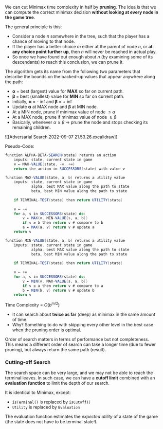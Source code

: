 We can cut Minimax time complexity in half by **pruning**. The idea is that we can compute the correct minimax decision **without looking at every node in the game tree**.

The general principle is this: 
- Consider a node _n_ somewhere in the tree, such that the player has a chance of moving to that node. 
- If the player has a better choice _m_ either at the parent of node _n_, or **at any choice point further up**, then _n_ will never be reached in actual play. 
- So once we have found out enough about _n_ (by examining some of its descendants) to reach this conclusion, we can prune it.

The algorithm gets its name from the following two parameters that describe the bounds on the backed-up values that appear anywhere along the path:
- **α** = best (largest) value for **MAX** so far on current path.  
- **β** = best (smallest) value for **MIN** so far on current path.
- Initially, **α** = - inf and **β** = + inf
- Update **α** at MAX node and **β** at MIN node.
- At a MIN node, prune if minimax value of node $\le \alpha$
- At a MAX node, prune if minimax value of node $\ge \beta$
- Basically, whenever $\alpha \geq \beta$ → prune the node and stops checking its remaining children. 

![[Adversarial Search 2022-09-07 21.53.26.excalidraw]]

Pseudo-Code:
```java
function ALPHA-BETA-SEARCH(state) returns an action 
	inputs: state, current state in game 
	v ← MAX-VALUE(state, -∞, +∞) 
	return the action in SUCCESSORS(state) with value v

function MAX-VALUE(state, a, b) returns a utility value 
	inputs: state, current state in game 
			alpha, best MAX value along the path to state
			beta, best MIN value along the path to state
	
	if TERMINAL-TEST(state) then return UTILITY(state) 
	
	v ← -∞ 
	for a, s in SUCCESSORS(state) do: 
		v ← MAX(v, MIN-VALUE(s, a, b)) 
		if v ≥ b then return v # compare to b 
		a ← MAX(a, v) return v # update a
	return v

function MIN-VALUE(state, a, b) returns a utility value 
	inputs: state, current state in game 
			alpha, best MAX value along the path to state
			beta, best MIN value along the path to state
	
	if TERMINAL-TEST(state) then return UTILITY(state) 
	
	v ← +∞ 
	for a, s in SUCCESSORS(state) do: 
		v ← MIN(v, MAX-VALUE(s, a, b)) 
		if v ≤ a then return v # compare to a 
		b ← MIN(b, v) return v # update b
	return v
```


Time Complexity = $O(b ^{m/2})$ 
- It can search about **twice as far** (deep) as minimax in the same amount of time.
- Why? Something to do with skipping every other level in the best case when the pruning order is optimal.

Order of search matters in terms of performance but not completeness. This means a different order of search can take a longer time (due to fewer pruning), but always return the same path (result).

### Cutting-off Search

The search space can be very large, and we may not be able to reach the terminal leaves. In such case, we can have a **cutoff limit** combined with an **evaluation function** to limit the depth of our search.

It is identical to Minimax, except:
- `isTerminal()` is replaced by `isCutoff()`
- `Utility` is replaced by `Evaluation`

The evaluation function estimates the *expected utility* of a state of the game (the state does not have to be terminal state!). 